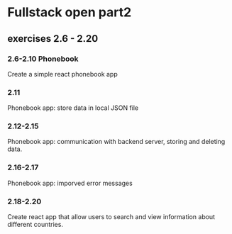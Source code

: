 # Fullstack open part2

## exercises 2.6 - 2.20

### 2.6-2.10 Phonebook
Create a simple react phonebook app

### 2.11
Phonebook app: store data in local JSON file

### 2.12-2.15
Phonebook app: communication with backend server, storing and deleting data.

### 2.16-2.17
Phonebook app: imporved error messages

### 2.18-2.20
Create react app that allow users to search and view information about different countries.
